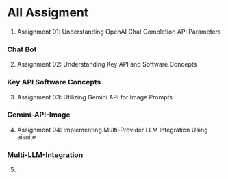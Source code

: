 # All Assigment 

1. Assignment 01: Understanding OpenAI Chat Completion API Parameters
### Chat Bot

2.  Assignment 02: Understanding Key API and Software Concepts
### Key API Software Concepts

3. Assignment 03: Utilizing Gemini API for Image Prompts
### Gemini-API-Image

4. Assignment 04: Implementing Multi-Provider LLM Integration Using aisuite
### Multi-LLM-Integration

5. 